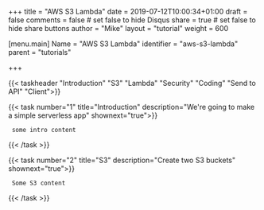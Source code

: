 +++
title = "AWS S3 Lambda"
date = 2019-07-12T10:00:34+01:00
draft = false
comments = false # set false to hide Disqus
share = true	# set false to hide share buttons
author = "Mike"
layout = "tutorial"
weight = 600


[menu.main] 
    Name = "AWS S3 Lambda" 
    identifier = "aws-s3-lambda"
    parent = "tutorials"

+++



{{< taskheader "Introduction" "S3" "Lambda" "Security" "Coding" "Send to API" "Client">}}
 

{{< task number="1" title="Introduction" description="We're going to make a simple serverless app" shownext="true">}}

     some intro content

{{< /task >}}


{{< task number="2" title="S3" description="Create two S3 buckets" shownext="true">}}

     Some S3 content

{{< /task >}}



